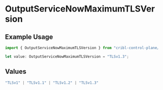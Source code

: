 # OutputServiceNowMaximumTLSVersion

## Example Usage

```typescript
import { OutputServiceNowMaximumTLSVersion } from "cribl-control-plane/models";

let value: OutputServiceNowMaximumTLSVersion = "TLSv1.3";
```

## Values

```typescript
"TLSv1" | "TLSv1.1" | "TLSv1.2" | "TLSv1.3"
```